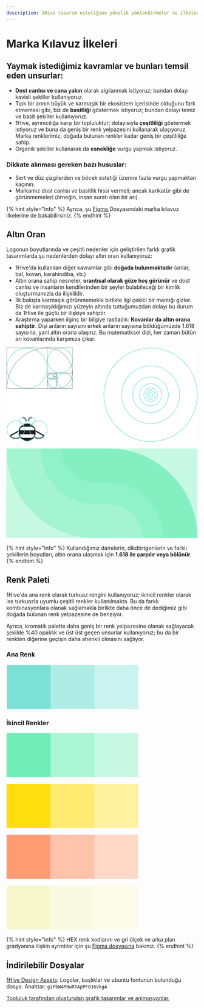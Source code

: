 ```yaml
---
description: 1Hive tasarım estetiğine yönelik yönlendirmeler ve ilkeler
---
```


# Marka Kılavuz İlkeleri

## Yaymak istediğimiz kavramlar ve bunları temsil eden unsurlar: 

* **Dost canlısı ve cana yakın** olarak algılanmak istiyoruz; bundan dolayı kavisli şekiller kullanıyoruz.
* Tıpk bir arının büyük ve karmaşık bir ekosistem içerisinde olduğunu fark etmemesi gibi, biz de **basitliği** göstermek istiyoruz; bundan dolayı temiz ve basit şekiller kullanıyoruz.
* 1Hive, ayrımcılığa karşı bir topluluktur; dolayısıyla **çeşitliliği** göstermek istiyoruz ve buna da geniş bir renk yelpazesini kullanarak ulaşıyoruz. Marka renklerimiz, doğada bulunan renkler kadar geniş bir çeşitliliğe sahip.
* Organik şekiller kullanarak da **esnekliğe** vurgu yapmak istiyoruz.

### Dikkate alınması gereken bazı hususlar:

* Sert ve düz çizgilerden ve böcek estetiği üzerine fazla vurgu yapmaktan kaçının.
* Markamız dost canlısı ve basitlik hissi vermeli; ancak karikatür gibi de görünmemeleri \(örneğin, insan suratı olan bir arı\). 

{% hint style="info" %}
Ayrıca, şu [Figma ](https://www.figma.com/file/6o6Ik2f0D6HiLzRWwgeOQd/Brand-guidelines)Dosyasındaki marka kılavuz ilkelerine de bakabilirsiniz.
{% endhint %}

## Altın Oran

Logonun boyutlarında ve çeşitli nedenler için geliştirilen farklı grafik tasarımlarda şu nedenlerden dolayı altın oran kullanıyoruz:

* 1Hive'da kullanılan diğer kavramlar gibi **doğada bulunmaktadır** \(arılar, bal, kovan, karahindiba, vb.\)
* Altın orana sahip nesneler, **orantısal olarak göze hoş görünür** ve dost canlısı ve insanların kendilerinden bir şeyler bulabileceği bir kimlik oluşturmamızla da ilişkilidir.
* İlk bakışta karmaşık görünmemekle birlikte ilgi çekici bir mantığı gizler. Biz de karmaşıklığımızı yüzeyin altında tuttuğumuzdan dolayı bu durum da 1Hive ile güçlü bir ilişkiye sahiptir.
* Araştırma yaparken ilginç bir bilgiye rastladık: **Kovanlar da altın orana sahiptir**. Dişi arıların sayısını erkek arıların sayısına böldüğümüzde 1.618 sayısına, yani altın orana ulaşırız. Bu matematiksel dizi, her zaman bütün arı kovanlarında karşımıza çıkar.

![](../../.gitbook/assets/group-26-new.jpg)



![](../../.gitbook/assets/group.png)

{% hint style="info" %}
Kullandığımız dairelerin, dikdörtgenlerin ve farklı şekillerin boyutları, altın orana ulaşmak için **1.618 ile çarpılır veya bölünür**.
{% endhint %}

## Renk Paleti

1Hive'da ana renk olarak turkuaz rengini kullanıyoruz; ikincil renkler olarak ise turkuazla uyumlu çeşitli renkler kullanılmakta. Bu da farklı kombinasyonlara olanak sağlamakla birlikte daha önce de dediğimiz gibi doğada bulunan renk yelpazesine de benziyor.

Ayrıca, kromatik palette daha geniş bir renk yelpazesine olanak sağlayacak şekilde %40 opaklık ve üst üst geçen unsurlar kullanıyoruz; bu da bir renkten diğerine geçişin daha ahenkli olmasını sağlıyor.

### Ana Renk

![](../../.gitbook/assets/group-20.png)

### İkincil Renkler

![](../../.gitbook/assets/group-21.png)

![](../../.gitbook/assets/group-22.png)

![](../../.gitbook/assets/group-23.png)

![](../../.gitbook/assets/group-24.png)

{% hint style="info" %}
HEX renk kodlarını ve gri ölçek ve arka plan gradyanına ilişkin ayrıntılar için şu [Figma dosyasına](http://figma.com/file/6o6Ik2f0D6HiLzRWwgeOQd/Brand-guidelines?node-id=15%3A48) bakınız.
{% endhint %}

## İndirilebilir Dosyalar

[1Hive Design Assets](https://mega.nz/folder/t8dmmJZL): Logolar, başlıklar ve ubuntu fontunun bulunduğu dosya. Anahtar: `giPbW4M9wRTApPF0J6VkgA`

[Topluluk tarafından oluşturulan grafik tasarımlar ve animasyonlar.](http://bit.ly/2X7bOER)

